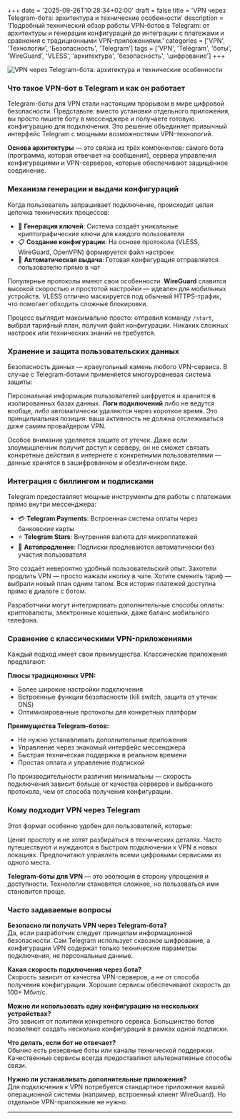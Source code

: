 +++
date = '2025-09-26T10:28:34+02:00'
draft = false
title = 'VPN через Telegram-бота: архитектура и технические особенности'
description = 'Подробный технический обзор работы VPN-ботов в Telegram: от архитектуры и генерации конфигураций до интеграции с платежами и сравнения с традиционными VPN-приложениями.'
categories = ['VPN', 'Технологии', 'Безопасность', 'Telegram']
tags = ['VPN', 'Telegram', 'боты', 'WireGuard', 'VLESS', 'архитектура', 'безопасность', 'шифрование']
+++

![VPN через Telegram-бота: архитектура и технические особенности](https://imagestoring.fra1.cdn.digitaloceanspaces.com/159EBFD3-BCBC-4999-96D5-6B3C8F971A80.png)

### Что такое VPN-бот в Telegram и как он работает

Telegram-боты для VPN стали настоящим прорывом в мире цифровой безопасности. Представьте: вместо установки отдельного приложения, вы просто пишете боту в мессенджере и получаете готовую конфигурацию для подключения. Это решение объединяет привычный интерфейс Telegram с мощными возможностями VPN-технологий.

**Основа архитектуры** — это связка из трёх компонентов: самого бота (программа, которая отвечает на сообщения), сервера управления конфигурациями и VPN-серверов, которые обеспечивают защищённое соединение.


### Механизм генерации и выдачи конфигураций

Когда пользователь запрашивает подключение, происходит целая цепочка технических процессов:

- 🔧 **Генерация ключей**: Система создаёт уникальные криптографические ключи для каждого пользователя
- 📋 **Создание конфигурации**: На основе протокола (VLESS, WireGuard, OpenVPN) формируется файл настроек
- 🚀 **Автоматическая выдача**: Готовая конфигурация отправляется пользователю прямо в чат

Популярные протоколы имеют свои особенности. **WireGuard** славится высокой скоростью и простотой настройки — идеален для мобильных устройств. VLESS отлично маскируется под обычный HTTPS-трафик, что помогает обходить сложные блокировки.

Процесс выглядит максимально просто: отправил команду `/start`, выбрал тарифный план, получил файл конфигурации. Никаких сложных настроек или технических знаний не требуется.


### Хранение и защита пользовательских данных

Безопасность данных — краеугольный камень любого VPN-сервиса. В случае с Telegram-ботами применяется многоуровневая система защиты:

Персональная информация пользователей шифруется и хранится в изолированных базах данных. **Логи подключений** либо не ведутся вообще, либо автоматически удаляются через короткое время. Это принципиальная позиция: ваша активность не должна отслеживаться даже самим провайдером VPN.

Особое внимание уделяется защите от утечек. Даже если злоумышленник получит доступ к серверу, он не сможет связать конкретные действия в интернете с конкретными пользователями — данные хранятся в зашифрованном и обезличенном виде.


### Интеграция с биллингом и подписками

Telegram предоставляет мощные инструменты для работы с платежами прямо внутри мессенджера:

- 💳 **Telegram Payments**: Встроенная система оплаты через банковские карты
- ⭐ **Telegram Stars**: Внутренняя валюта для микроплатежей
- 🔄 **Автопродление**: Подписки продлеваются автоматически без участия пользователя

Это создаёт невероятно удобный пользовательский опыт. Захотели продлить VPN — просто нажали кнопку в чате. Хотите сменить тариф — выбрали новый план одним тапом. Вся история платежей доступна прямо в диалоге с ботом.

Разработчики могут интегрировать дополнительные способы оплаты: криптовалюты, электронные кошельки, даже баланс мобильного телефона.


### Сравнение с классическими VPN-приложениями

Каждый подход имеет свои преимущества. Классические приложения предлагают:

**Плюсы традиционных VPN:**
- Более широкие настройки подключения
- Встроенные функции безопасности (kill switch, защита от утечек DNS)
- Оптимизированные протоколы для конкретных платформ

**Преимущества Telegram-ботов:**
- Не нужно устанавливать дополнительные приложения
- Управление через знакомый интерфейс мессенджера  
- Быстрая техническая поддержка в реальном времени
- Простая оплата и управление подпиской

По производительности различия минимальны — скорость подключения зависит больше от качества серверов и выбранного протокола, чем от способа получения конфигурации.


### Кому подходит VPN через Telegram

Этот формат особенно удобен для пользователей, которые:

Ценят простоту и не хотят разбираться в технических деталях. Часто путешествуют и нуждаются в быстром подключении к VPN в новых локациях. Предпочитают управлять всеми цифровыми сервисами из одного места.

**Telegram-боты для VPN** — это эволюция в сторону упрощения и доступности. Технологии становятся сложнее, но пользоваться ими становится проще.


### Часто задаваемые вопросы

**Безопасно ли получать VPN через Telegram-бота?**  
Да, если разработчик следует принципам информационной безопасности. Сам Telegram использует сквозное шифрование, а конфигурации VPN содержат только технические параметры подключения, не персональные данные.

**Какая скорость подключения через бота?**  
Скорость зависит от качества VPN-серверов, а не от способа получения конфигурации. Хорошие сервисы обеспечивают скорость до 100+ Мбит/с.

**Можно ли использовать одну конфигурацию на нескольких устройствах?**  
Это зависит от политики конкретного сервиса. Большинство ботов позволяют создать несколько конфигураций в рамках одной подписки.

**Что делать, если бот не отвечает?**  
Обычно есть резервные боты или каналы технической поддержки. Качественные сервисы всегда предоставляют альтернативные способы связи.

**Нужно ли устанавливать дополнительные приложения?**  
Для подключения к VPN потребуется стандартное приложение вашей операционной системы (например, встроенный клиент WireGuard). Но отдельное VPN-приложение не нужно.

---